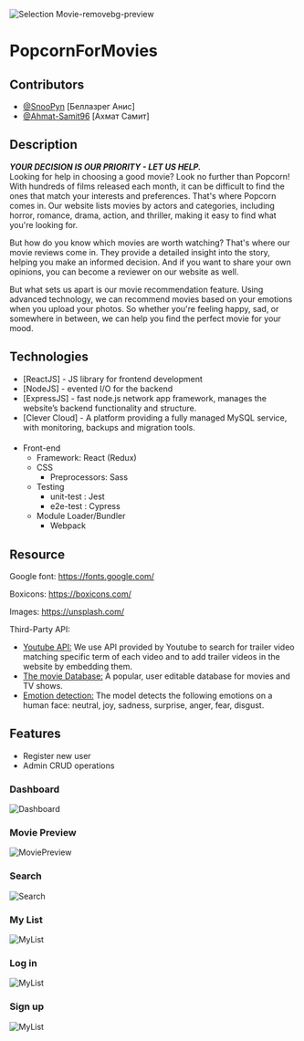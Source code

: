 ![Selection Movie-removebg-preview](https://github.com/SnooPyn/SelectionMovie/blob/main/Image/logo_width.png)
# PopcornForMovies
## Contributors

- [@SnooPyn](https://github.com/SnooPyn) [Беллазрег Анис]
- [@Ahmat-Samit96](https://github.com/Ahmat-Samit96) [Ахмат Самит]
## Description
***YOUR DECISION IS OUR PRIORITY - LET US HELP. <br/>***
Looking for help in choosing a good movie? Look no further than Popcorn! With hundreds of films released each month, it can be difficult to find the ones that match your interests and preferences. That's where Popcorn comes in. Our website lists movies by actors and categories, including horror, romance, drama, action, and thriller, making it easy to find what you're looking for.

But how do you know which movies are worth watching? That's where our movie reviews come in. They provide a detailed insight into the story, helping you make an informed decision. And if you want to share your own opinions, you can become a reviewer on our website as well.

But what sets us apart is our movie recommendation feature. Using advanced technology, we can recommend movies based on your emotions when you upload your photos. So whether you're feeling happy, sad, or somewhere in between, we can help you find the perfect movie for your mood.
## Technologies

- [ReactJS] - JS library for frontend development
- [NodeJS] - evented I/O for the backend
- [ExpressJS] - fast node.js network app framework, manages the website’s backend functionality and structure.
- [Clever Cloud] - A platform providing a fully managed MySQL service, with monitoring, backups and migration tools.

####
- Front-end
  - Framework: React (Redux)
  - CSS 
    - Preprocessors: Sass
  - Testing
    - unit-test : Jest
    - e2e-test : Cypress 
  - Module Loader/Bundler
    - Webpack

## Resource
Google font: https://fonts.google.com/

Boxicons: https://boxicons.com/

Images: https://unsplash.com/

Third-Party API: 

- [Youtube API:](https://developers.google.com/youtube/v3/docs) We use API provided by Youtube to search for trailer video matching specific term of each video and to add trailer videos in the website by embedding them.
- [The movie Database:](https://developers.themoviedb.org/3) A popular, user editable database for movies and TV shows.
- [Emotion detection:](https://rapidapi.com/smartclick-smartclick-default/api/emotion-detection2) The model detects the following emotions on a human face: neutral, joy, sadness, surprise, anger, fear, disgust.

## Features

- Register new user
- Admin CRUD operations

### Dashboard
![Dashboard](https://github.com/SnooPyn/SelectionMovie/blob/main/Image/Dashboard.png)
### Movie Preview
![MoviePreview](https://github.com/SnooPyn/SelectionMovie/blob/main/Image/MoviePreview.png)
### Search
![Search](https://github.com/SnooPyn/SelectionMovie/blob/main/Image/Search.png)
### My List
![MyList](https://github.com/SnooPyn/SelectionMovie/blob/main/Image/MyList.png)
### Log in
![MyList](https://github.com/SnooPyn/SelectionMovie/blob/main/Image/Login.png)
### Sign up
![MyList](https://github.com/SnooPyn/SelectionMovie/blob/main/Image/SignUp.png)
